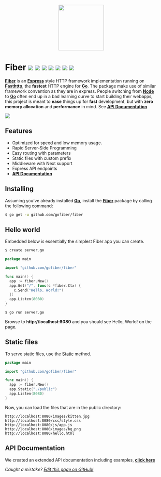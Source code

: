 <p align="center">
  <img height="150" src="https://gofiber.github.io/fiber/static/logo.jpg">
</p>

# Fiber ![](https://img.shields.io/github/release/gofiber/fiber) ![](https://img.shields.io/github/issues/gofiber/fiber) ![](https://img.shields.io/github/stars/gofiber/fiber) ![](https://godoc.org/github.com/valyala/fasthttp?status.svg) ![](https://goreportcard.com/badge/github.com/gofiber/fiber) ![](https://img.shields.io/github/languages/top/gofiber/fiber) ![](https://img.shields.io/github/languages/code-size/gofiber/fiber)

**[Fiber](https://github.com/gofiber/fiber)** is an **[Express](https://expressjs.com/en/4x/api.html)** style HTTP framework implementation running on **[Fasthttp](https://github.com/valyala/fasthttp)**, the **fastest** HTTP engine for **[Go](https://golang.org/doc/)**. The package make use of similar framework convention as they are in express. People switching from **[Node](https://nodejs.org/en/about/)** to **[Go](https://golang.org/doc/)** often end up in a bad learning curve to start building their webapps, this project is meant to **ease** things up for **fast** development, but with **zero memory allocation** and **performance** in mind. See **[API Documentation](https://gofiber.github.io/fiber/)**

![](https://gofiber.github.io/fiber/static/benchmarks/benchmark-pipeline.png?v=12) 
## Features
* Optimized for speed and low memory usage.
* Rapid Server-Side Programming
* Easy routing with parameters
* Static files with custom prefix
* Middleware with Next support
* Express API endpoints
* **[API Documentation](https://gofiber.github.io/fiber/)**

## Installing
Assuming you’ve already installed **[Go](https://golang.org/doc/)**, install the **[Fiber](https://github.com/gofiber/fiber)** package by calling the following command:
```bash
$ go get -u github.com/gofiber/fiber
```

## Hello world
Embedded below is essentially the simplest Fiber app you can create.
```bash
$ create server.go
```
```go
package main

import "github.com/gofiber/fiber"

func main() {
  app := fiber.New()
  app.Get("/", func(c *fiber.Ctx) {
    c.Send("Hello, World!")
  })
  app.Listen(8080)
}
```
```bash
$ go run server.go
```
Browse to **http://localhost:8080** and you should see Hello, World! on the page.

## Static files
To serve static files, use the [Static](https://gofiber.github.io/fiber/#/?id=static-files) method.
```go
package main

import "github.com/gofiber/fiber"

func main() {
  app := fiber.New()
  app.Static("./public")
  app.Listen(8080)
}
```
Now, you can load the files that are in the public directory:
```shell
http://localhost:8080/images/kitten.jpg
http://localhost:8080/css/style.css
http://localhost:8080/js/app.js
http://localhost:8080/images/bg.png
http://localhost:8080/hello.html
```

## API Documentation
We created an extended API documentation including examples, **[click here](https://gofiber.github.io/fiber/)**

*Caught a mistake? [Edit this page on GitHub!](https://github.com/gofiber/fiber/blob/master/README.md)*

